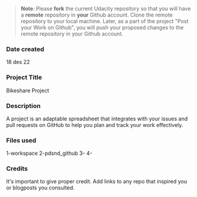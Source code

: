 >**Note**: Please **fork** the current Udacity repository so that you will have a **remote** repository in **your** Github account. Clone the remote repository to your local machine. Later, as a part of the project "Post your Work on Github", you will push your proposed changes to the remote repository in your Github account.

### Date created
18 des 22

### Project Title
Bikeshare Project 

### Description
A project is an adaptable spreadsheet that integrates with your issues and pull requests on GitHub to help you plan and track your work effectively. 

### Files used
1-workspace
2-pdsnd_github
3-
4-
### Credits
It's important to give proper credit. Add links to any repo that inspired you or blogposts you consulted.


